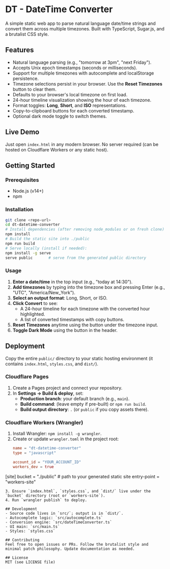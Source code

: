  # DT - DateTime Converter

 A simple static web app to parse natural language date/time strings and convert them across multiple timezones. Built with TypeScript, Sugar.js, and a brutalist CSS style.

 ## Features
- Natural language parsing (e.g., "tomorrow at 3pm", "next Friday").
- Accepts Unix epoch timestamps (seconds or milliseconds).
- Support for multiple timezones with autocomplete and localStorage persistence.
- Timezone selections persist in your browser. Use the **Reset Timezones** button to clear them.
- Defaults to your browser's local timezone on first load.
- 24-hour timeline visualization showing the hour of each timezone.
- Format toggles: **Long**, **Short**, and **ISO** representations.
- Copy-to-clipboard buttons for each converted timestamp.
- Optional dark mode toggle to switch themes.

 ## Live Demo
 Just open `index.html` in any modern browser. No server required (can be hosted on Cloudflare Workers or any static host).

 ## Getting Started
 ### Prerequisites
 - Node.js (v14+)
 - npm

 ### Installation
 ```bash
 git clone <repo-url>
 cd dt-datetime-converter
 # Install dependencies (after removing node_modules or on fresh clone)
 npm install
 # Build the static site into ./public
 npm run build
 # Serve locally (install if needed):
 npm install -g serve
 serve public       # serve from the generated public directory
 ```

 ### Usage
 1. **Enter a date/time** in the top input (e.g., "today at 14:30").
 2. **Add timezones** by typing into the timezone box and pressing Enter (e.g., "UTC", "America/New_York").
3. **Select an output format**: Long, Short, or ISO.
4. **Click Convert** to see:
    - A 24-hour timeline for each timezone with the converted hour highlighted.
    - A list of converted timestamps with copy buttons.
5. **Reset Timezones** anytime using the button under the timezone input.
6. **Toggle Dark Mode** using the button in the header.

 ## Deployment
 Copy the entire `public/` directory to your static hosting environment (it contains `index.html`, `styles.css`, and `dist/`).

### Cloudflare Pages
1. Create a Pages project and connect your repository.
2. In **Settings → Build & deploy**, set:
   - **Production branch**: your default branch (e.g., `main`).
   - **Build command**: (leave empty if pre-built) or `npm run build`.
   - **Build output directory**: `.` (or `public` if you copy assets there).

### Cloudflare Workers (Wrangler)
1. Install Wrangler: `npm install -g wrangler`.
2. Create or update `wrangler.toml` in the project root:
   ```toml
   name = "dt-datetime-converter"
   type = "javascript"

   account_id = "YOUR_ACCOUNT_ID"
   workers_dev = true

  [site]
   bucket = "./public"     # path to your generated static site
   entry-point = "workers-site"
   ```
3. Ensure `index.html`, `styles.css`, and `dist/` live under the `bucket` directory (root or `workers-site`).
4. Run `wrangler publish` to deploy.

 ## Development
 - Source code lives in `src/`; output is in `dist/`.
 - Autocomplete logic: `src/autocomplete.ts`
 - Conversion engine: `src/dateTimeConverter.ts`
 - UI main: `src/main.ts`
 - Styles: `styles.css`

 ## Contributing
 Feel free to open issues or PRs. Follow the brutalist style and minimal patch philosophy. Update documentation as needed.

 ## License
 MIT (see LICENSE file)
